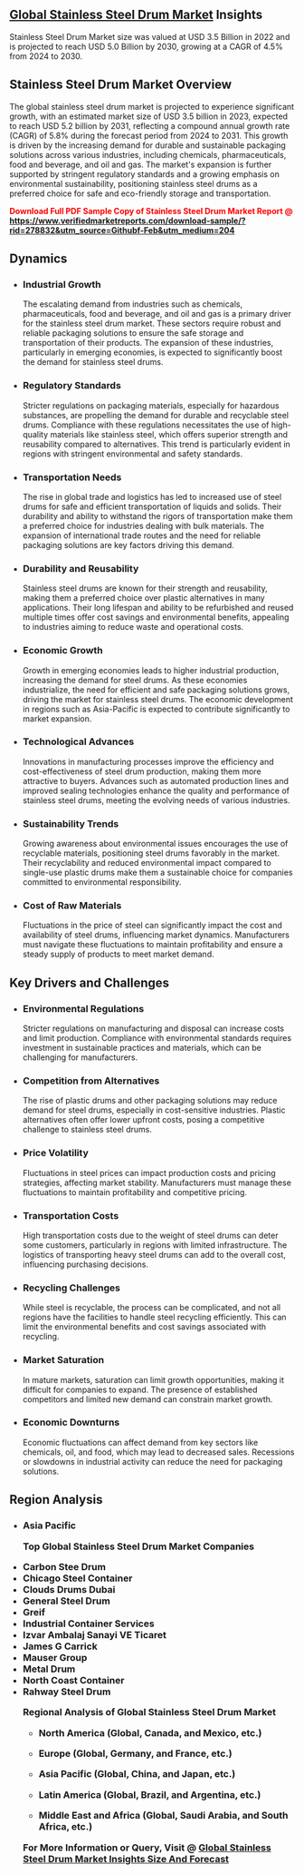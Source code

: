 <h2><a href="https://www.verifiedmarketreports.com/download-sample/?rid=278832&amp;utm_source=Githubf&amp;utm_medium=204" target="_blank">Global Stainless Steel Drum Market</a> Insights</h2><p>Stainless Steel Drum Market size was valued at USD 3.5 Billion in 2022 and is projected to reach USD 5.0 Billion by 2030, growing at a CAGR of 4.5% from 2024 to 2030.</p><p> <h2>Stainless Steel Drum Market Overview</h2> <p>The global stainless steel drum market is projected to experience significant growth, with an estimated market size of USD 3.5 billion in 2023, expected to reach USD 5.2 billion by 2031, reflecting a compound annual growth rate (CAGR) of 5.8% during the forecast period from 2024 to 2031. This growth is driven by the increasing demand for durable and sustainable packaging solutions across various industries, including chemicals, pharmaceuticals, food and beverage, and oil and gas. The market's expansion is further supported by stringent regulatory standards and a growing emphasis on environmental sustainability, positioning stainless steel drums as a preferred choice for safe and eco-friendly storage and transportation. </p> <p><strong><p><span class=""><span style="color: #ff0000;"><strong>Download Full PDF Sample Copy of Stainless Steel Drum Market Report</strong> @ </span><a href="https://www.verifiedmarketreports.com/download-sample/?rid=278832&amp;utm_source=Githubf-Feb&amp;utm_medium=204" target="_blank">https://www.verifiedmarketreports.com/download-sample/?rid=278832&amp;utm_source=Githubf-Feb&amp;utm_medium=204</a></span></p></strong></p> <h2>Dynamics</h2> <ul> <li><h3>Industrial Growth</h3> <p>The escalating demand from industries such as chemicals, pharmaceuticals, food and beverage, and oil and gas is a primary driver for the stainless steel drum market. These sectors require robust and reliable packaging solutions to ensure the safe storage and transportation of their products. The expansion of these industries, particularly in emerging economies, is expected to significantly boost the demand for stainless steel drums. </p> </li> <li><h3>Regulatory Standards</h3> <p>Stricter regulations on packaging materials, especially for hazardous substances, are propelling the demand for durable and recyclable steel drums. Compliance with these regulations necessitates the use of high-quality materials like stainless steel, which offers superior strength and reusability compared to alternatives. This trend is particularly evident in regions with stringent environmental and safety standards. </p> </li> <li><h3>Transportation Needs</h3> <p>The rise in global trade and logistics has led to increased use of steel drums for safe and efficient transportation of liquids and solids. Their durability and ability to withstand the rigors of transportation make them a preferred choice for industries dealing with bulk materials. The expansion of international trade routes and the need for reliable packaging solutions are key factors driving this demand. </p> </li> <li><h3>Durability and Reusability</h3> <p>Stainless steel drums are known for their strength and reusability, making them a preferred choice over plastic alternatives in many applications. Their long lifespan and ability to be refurbished and reused multiple times offer cost savings and environmental benefits, appealing to industries aiming to reduce waste and operational costs. </p> </li> <li><h3>Economic Growth</h3> <p>Growth in emerging economies leads to higher industrial production, increasing the demand for steel drums. As these economies industrialize, the need for efficient and safe packaging solutions grows, driving the market for stainless steel drums. The economic development in regions such as Asia-Pacific is expected to contribute significantly to market expansion. </p> </li> <li><h3>Technological Advances</h3> <p>Innovations in manufacturing processes improve the efficiency and cost-effectiveness of steel drum production, making them more attractive to buyers. Advances such as automated production lines and improved sealing technologies enhance the quality and performance of stainless steel drums, meeting the evolving needs of various industries. </p> </li> <li><h3>Sustainability Trends</h3> <p>Growing awareness about environmental issues encourages the use of recyclable materials, positioning steel drums favorably in the market. Their recyclability and reduced environmental impact compared to single-use plastic drums make them a sustainable choice for companies committed to environmental responsibility. </p> </li> <li><h3>Cost of Raw Materials</h3> <p>Fluctuations in the price of steel can significantly impact the cost and availability of steel drums, influencing market dynamics. Manufacturers must navigate these fluctuations to maintain profitability and ensure a steady supply of products to meet market demand. </p> </li> </ul> <h2>Key Drivers and Challenges</h2> <ul> <li><h3>Environmental Regulations</h3> <p>Stricter regulations on manufacturing and disposal can increase costs and limit production. Compliance with environmental standards requires investment in sustainable practices and materials, which can be challenging for manufacturers. </p> </li> <li><h3>Competition from Alternatives</h3> <p>The rise of plastic drums and other packaging solutions may reduce demand for steel drums, especially in cost-sensitive industries. Plastic alternatives often offer lower upfront costs, posing a competitive challenge to stainless steel drums. </p> </li> <li><h3>Price Volatility</h3> <p>Fluctuations in steel prices can impact production costs and pricing strategies, affecting market stability. Manufacturers must manage these fluctuations to maintain profitability and competitive pricing. </p> </li> <li><h3>Transportation Costs</h3> <p>High transportation costs due to the weight of steel drums can deter some customers, particularly in regions with limited infrastructure. The logistics of transporting heavy steel drums can add to the overall cost, influencing purchasing decisions. </p> </li> <li><h3>Recycling Challenges</h3> <p>While steel is recyclable, the process can be complicated, and not all regions have the facilities to handle steel recycling efficiently. This can limit the environmental benefits and cost savings associated with recycling. </p> </li> <li><h3>Market Saturation</h3> <p>In mature markets, saturation can limit growth opportunities, making it difficult for companies to expand. The presence of established competitors and limited new demand can constrain market growth. </p> </li> <li><h3>Economic Downturns</h3> <p>Economic fluctuations can affect demand from key sectors like chemicals, oil, and food, which may lead to decreased sales. Recessions or slowdowns in industrial activity can reduce the need for packaging solutions. </p> </li> </ul> <h2>Region Analysis</h2> <ul> <li><h3>Asia Pacific</h</p><p><strong>Top Global Stainless Steel Drum Market Companies</strong></p><div data-test-id=""><p><li>Carbon Stee Drum</li><li> Chicago Steel Container</li><li> Clouds Drums Dubai</li><li> General Steel Drum</li><li> Greif</li><li> Industrial Container Services</li><li> Izvar Ambalaj Sanayi VE Ticaret</li><li> James G Carrick</li><li> Mauser Group</li><li> Metal Drum</li><li> North Coast Container</li><li> Rahway Steel Drum</li></p><div><strong>Regional Analysis of&nbsp;Global Stainless Steel Drum Market</strong></div><ul><li dir="ltr"><p dir="ltr">North America&nbsp;(Global, Canada, and Mexico, etc.)</p></li><li dir="ltr"><p dir="ltr">Europe (Global, Germany, and France, etc.)</p></li><li dir="ltr"><p dir="ltr">Asia Pacific&nbsp;(Global, China, and Japan, etc.)</p></li><li dir="ltr"><p dir="ltr">Latin America&nbsp;(Global, Brazil, and Argentina, etc.)</p></li><li dir="ltr">Middle East and Africa&nbsp;(Global, Saudi Arabia, and South Africa, etc.)</li></ul><p><strong>For More Information or Query, Visit @&nbsp;</strong><strong><a href="https://www.verifiedmarketreports.com/product/stainless-steel-drum-market/?utm_source=Githubf&amp;utm_medium=204" target="_blank">Global Stainless Steel Drum Market Insights Size And Forecast</a></strong></p></div>
